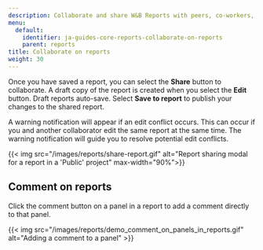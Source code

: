 ```yaml
---
description: Collaborate and share W&B Reports with peers, co-workers, and your team.
menu:
  default:
    identifier: ja-guides-core-reports-collaborate-on-reports
    parent: reports
title: Collaborate on reports
weight: 30
---
```


Once you have saved a report, you can select the **Share** button to collaborate. A draft copy of the report is created when you select the **Edit** button. Draft reports auto-save. Select **Save to report** to publish your changes to the shared report.

A warning notification will appear if an edit conflict occurs. This can occur if you and another collaborator edit the same report at the same time. The warning notification will guide you to resolve potential edit conflicts.

{{< img src="/images/reports/share-report.gif" alt="Report sharing modal for a report in a 'Public' project" max-width="90%">}}

## Comment on reports

Click the comment button on a panel in a report to add a comment directly to that panel.

{{< img src="/images/reports/demo_comment_on_panels_in_reports.gif" alt="Adding a comment to a panel" >}}